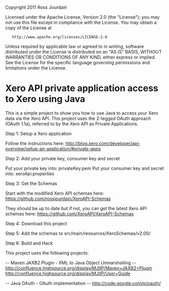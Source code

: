  Copyright 2011 Ross Jourdain

   Licensed under the Apache License, Version 2.0 (the "License");
   you may not use this file except in compliance with the License.
   You may obtain a copy of the License at

       http://www.apache.org/licenses/LICENSE-2.0

   Unless required by applicable law or agreed to in writing, software
   distributed under the License is distributed on an "AS IS" BASIS,
   WITHOUT WARRANTIES OR CONDITIONS OF ANY KIND, either express or implied.
   See the License for the specific language governing permissions and
   limitations under the License.


Xero API private application access to Xero using Java
===

This is a simple project to show you how to use Java to access your Xero data via the Xero API. 
This project uses the 2-legged OAuth approach (OAuth 1.1a),
referred to by the Xero API as Private Applications.

Step 1:  Setup a Xero application

Follow the instructions here:
http://blog.xero.com/developer/api-overview/setup-an-application/#private-apps

Step 2:  Add your private key, consumer key and secret

Put your private key into: privateKey.pem
Put your consumer key and secret into: xeroApi.properties

Step 3:  Get the Schemas

Start with the modified Xero API schemas here:
https://github.com/rossjourdain/XeroAPI-Schemas

They should be up to date but if not, you can get the latest Xero API schemas here:
https://github.com/XeroAPI/XeroAPI-Schemas

Step 4:  Download this project

Step 5:  Add the schemas to src/main/resources/XeroSchemas/v2.00/

Step 6:  Build and Hack


This project uses the following projects:

-- Maven JAXB2 Plugin - XML to Java Object Unmarshalling --
http://confluence.highsource.org/display/MJIIP/Maven+JAXB2+Plugin
http://confluence.highsource.org/display/MJIIP/User+Guide

-- Java OAuth - OAuth implementation --
http://code.google.com/p/oauth/


